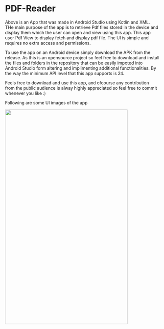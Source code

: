 # PDF-Reader

Above is an App that was made in Android Studio using Kotlin and XML. THe main purpose of the app is to retrieve Pdf files stored in the device and display them which the user can open and view using this app. This app user Pdf View to display fetch and display pdf file. The UI is simple and requires no extra access and permissions.

To use the app on an Android device simply download the APK from the release. As this is an opensource project so feel free to download and install the files and folders in the repository that can be easily impoted into Android Studio form altering and implimenting additional functionalities. By the way the minimum API level that this app supports is 24.

Feels free to download and use this app, and ofcourse any contribution from the public audience is alway highly appreciated so feel free to commit whenever you like :)

Following are some UI images of the app

<img src="https://github.com/umairkhalidx/PDF-Reader/assets/109782978/e0bf10de-3774-4275-af18-aa94566f0f9d" width=400 height=700>

